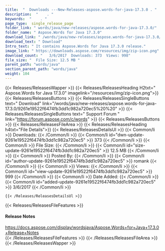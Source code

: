 ```yaml
---
title:  "  Downloads ---New-Releases-aspose.words-for-java-17.3.0 . " 
description:  "    . " 
keywords:  "    . " 
page_type:  single_release_page
folder_link: " words/java/new-releases/aspose.words-for-java-17.3.0/"
folder_name: " Aspose.Words for Java 17.3.0"
download_link: " /words/java/new-releases/aspose.words-for-java-17.3.0/9261e19522f6474fb3dd1c982a720ec5"
download_text: " Download"
Intro_text: " It contains Aspose.Words for Java 17.3.0 release."
image_link: " https://downloads.aspose.com/resources/img/zip-icon.png"
download_count: "   3/6/2017  Downloads: 373  Views: 998"
file_size: "  File Size: 12.5 MB "
parent_path: "words/java"
section_parent_path: "words/java"
weight: 104 
---
```


{{< Releases/ReleasesWapper >}}
  {{< Releases/ReleasesHeading H2txt=" Aspose.Words for Java 17.3.0" imagelink="/resources/img/zip-icon.png">}}
  {{< Releases/ReleasesButtons >}}
    {{< Releases/ReleasesSingleButtons text=" Download" link="/words/java/new-releases/aspose.words-for-java-17.3.0/9261e19522f6474fb3dd1c982a720ec5%20%20" >}}
    {{< Releases/ReleasesSingleButtons text=" Support Forum " link="https://forum.aspose.com/c/words" >}}
  {{< Releases/ReleasesButtons >}}
  {{< Releases/ReleasesFileArea >}}
    {{< Releases/ReleasesHeading h4txt="File Details">}}
    {{< Releases/ReleasesDetailsUl >}}
            {{< Common/li  >}} Downloads: {{< /Common/li >}} 
      {{< Common/li id="dwn-update-9261e19522f6474fb3dd1c982a720ec5" >}} 373 {{< /Common/li >}} 
      {{< Common/li  >}} File Size: {{< /Common/li >}} 
      {{< Common/li id="size-update-9261e19522f6474fb3dd1c982a720ec5" >}} 12.5 MB {{< /Common/li >}} 
      {{< Common/li  >}} Posted By: {{< /Common/li >}} 
      {{< Common/li id="author-update-9261e19522f6474fb3dd1c982a720ec5" >}} romank {{< /Common/li >}} 
      {{< Common/li  >}} Views: {{< /Common/li >}} 
      {{< Common/li id="view-update-9261e19522f6474fb3dd1c982a720ec5" >}} 999 {{< /Common/li >}} 
      {{< Common/li  >}} Date Added: {{< /Common/li >}} 
      {{< Common/li id="added-update-9261e19522f6474fb3dd1c982a720ec5" >}} 3/6/2017 {{< /Common/li >}} 

    {{< /Releases/ReleasesDetailsUl >}}

  {{< Releases/ReleasesFileFeatures >}}
      <h4>Release Notes</h4><div><a href="https://docs.aspose.com/display/wordsjava/Aspose.Words+for+Java+17.3.0+Release+Notes">https://docs.aspose.com/display/wordsjava/Aspose.Words+for+Java+17.3.0+Release+Notes</a></div>
  {{< /Releases/ReleasesFileFeatures >}}
 {{< /Releases/ReleasesFileArea >}}
{{< /Releases/ReleasesWapper >}}


